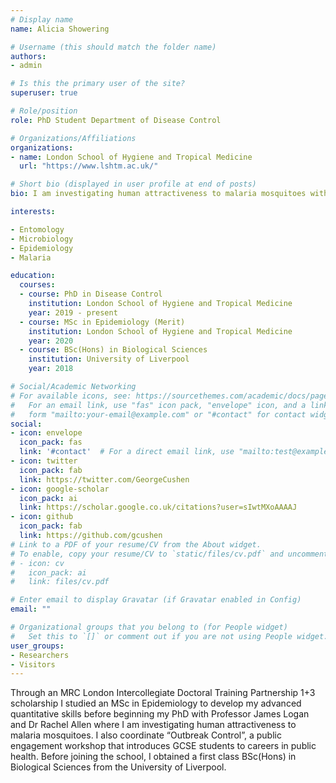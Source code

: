 ```yaml
---
# Display name
name: Alicia Showering 

# Username (this should match the folder name)
authors:
- admin

# Is this the primary user of the site?
superuser: true

# Role/position
role: PhD Student Department of Disease Control

# Organizations/Affiliations
organizations:
- name: London School of Hygiene and Tropical Medicine
  url: "https://www.lshtm.ac.uk/"

# Short bio (displayed in user profile at end of posts)
bio: I am investigating human attractiveness to malaria mosquitoes with Dr Rachel Allen and Professor James Logan. I also coordinate “Outbreak Control”, a public engagement workshop that introduces GCSE students to careers in public health. 

interests:

- Entomology
- Microbiology
- Epidemiology
- Malaria

education:
  courses:
  - course: PhD in Disease Control
    institution: London School of Hygiene and Tropical Medicine
    year: 2019 - present
  - course: MSc in Epidemiology (Merit)
    institution: London School of Hygiene and Tropical Medicine
    year: 2020
  - course: BSc(Hons) in Biological Sciences
    institution: University of Liverpool
    year: 2018

# Social/Academic Networking
# For available icons, see: https://sourcethemes.com/academic/docs/page-builder/#icons
#   For an email link, use "fas" icon pack, "envelope" icon, and a link in the
#   form "mailto:your-email@example.com" or "#contact" for contact widget.
social:
- icon: envelope
  icon_pack: fas
  link: '#contact'  # For a direct email link, use "mailto:test@example.org".
- icon: twitter
  icon_pack: fab
  link: https://twitter.com/GeorgeCushen
- icon: google-scholar
  icon_pack: ai
  link: https://scholar.google.co.uk/citations?user=sIwtMXoAAAAJ
- icon: github
  icon_pack: fab
  link: https://github.com/gcushen
# Link to a PDF of your resume/CV from the About widget.
# To enable, copy your resume/CV to `static/files/cv.pdf` and uncomment the lines below.
# - icon: cv
#   icon_pack: ai
#   link: files/cv.pdf

# Enter email to display Gravatar (if Gravatar enabled in Config)
email: ""

# Organizational groups that you belong to (for People widget)
#   Set this to `[]` or comment out if you are not using People widget.
user_groups:
- Researchers
- Visitors
---
```

Through an MRC London Intercollegiate Doctoral Training Partnership 1+3 scholarship I studied an MSc in Epidemiology to develop my advanced quantitative skills before beginning my PhD with Professor James Logan and Dr Rachel Allen where I am investigating human attractiveness to malaria mosquitoes. I also coordinate “Outbreak Control”, a public engagement workshop that introduces GCSE students to careers in public health. Before joining the school, I obtained a first class BSc(Hons) in Biological Sciences from the University of Liverpool.
